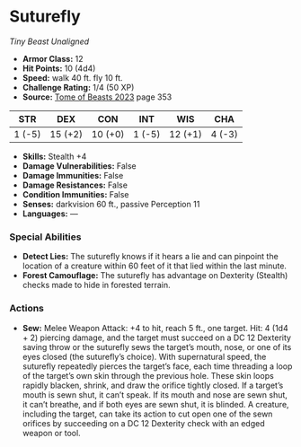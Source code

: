 # Suturefly

*Tiny* *Beast* *Unaligned*

- **Armor Class:** 12
- **Hit Points:** 10 (4d4)
- **Speed:** walk 40 ft. fly 10 ft.
- **Challenge Rating:** 1/4 (50 XP)
- **Source:** [Tome of Beasts 2023](https://koboldpress.com/kpstore/product/tome-of-beasts-1-2023-edition/) page 353

| STR | DEX | CON | INT | WIS | CHA |
| --- | --- | --- | --- | --- | --- |
| 1 (-5) | 15 (+2) | 10 (+0) | 1 (-5) | 12 (+1) | 4 (-3) |

- **Skills:** Stealth +4
- **Damage Vulnerabilities:** False
- **Damage Immunities:** False
- **Damage Resistances:** False
- **Condition Immunities:** False
- **Senses:** darkvision 60 ft., passive Perception 11
- **Languages:** —

### Special Abilities

- **Detect Lies:** The suturefly knows if it hears a lie and can pinpoint the location of a creature within 60 feet of it that lied within the last minute.
- **Forest Camouflage:** The suturefly has advantage on Dexterity (Stealth) checks made to hide in forested terrain.

### Actions

- **Sew:** Melee Weapon Attack: +4 to hit, reach 5 ft., one target. Hit: 4 (1d4 + 2) piercing damage, and the target must succeed on a DC 12 Dexterity saving throw or the suturefly sews the target’s mouth, nose, or one of its eyes closed (the suturefly’s choice). With supernatural speed, the suturefly repeatedly pierces the target’s face, each time threading a loop of the target’s own skin through the previous hole. These skin loops rapidly blacken, shrink, and draw the orifice tightly closed. If a target’s mouth is sewn shut, it can’t speak. If its mouth and nose are sewn shut, it can’t breathe, and if both eyes are sewn shut, it is blinded. A creature, including the target, can take its action to cut open one of the sewn orifices by succeeding on a DC 12 Dexterity check with an edged weapon or tool.
